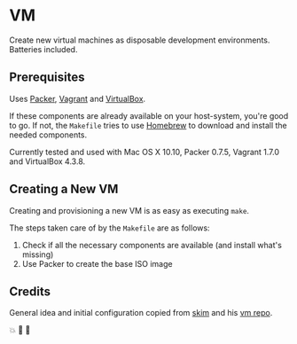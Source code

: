 # VM

Create new virtual machines as disposable development environments. Batteries included.

## Prerequisites

Uses [Packer](https://www.packer.io), [Vagrant](https://www.vagrantup.com) and [VirtualBox](https://www.virtualbox.org).

If these components are already available on your host-system, you're good to go.
If not, the `Makefile` tries to use [Homebrew](http://brew.sh) to download and install the needed components.

Currently tested and used with Mac OS X 10.10, Packer 0.7.5, Vagrant 1.7.0 and VirtualBox 4.3.8.

## Creating a New VM

Creating and provisioning a new VM is as easy as executing `make`.

The steps taken care of by the `Makefile` are as follows:

1. Check if all the necessary components are available (and install what's missing)
2. Use Packer to create the base ISO image


## Credits
General idea and initial configuration copied from [skim](https://github.com/sl4m) and his [vm repo](https://github.com/sl4m/vm).

:boom: :goat: :hamburger: